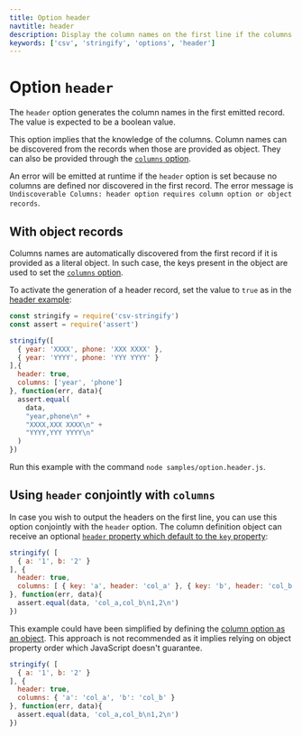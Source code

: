 ```yaml
---
title: Option header
navtitle: header
description: Display the column names on the first line if the columns option is provided or discovered
keywords: ['csv', 'stringify', 'options', 'header']
---
```


# Option `header`

The `header` option generates the column names in the first emitted record. The value is expected to be a boolean value.

This option implies that the knowledge of the columns. Column names can be discovered from the records when those are provided as object. They can also be provided through the [`columns` option](/stringify/options/columns/).

An error will be emitted at runtime if the `header` option is set because no columns are defined nor discovered in the first record. The error message is `Undiscoverable Columns: header option requires column option or object records`.

## With object records

Columns names are automatically discovered from the first record if it is provided as a literal object. In such case, the keys present in the object are used to set the [`columns` option](/stringify/options/columns/).

To activate the generation of a header record, set the value to `true` as in the [header example](https://github.com/adaltas/node-csv/blob/master/packages/csv-stringify/samples/option.header.js):

```js
const stringify = require('csv-stringify')
const assert = require('assert')

stringify([
  { year: 'XXXX', phone: 'XXX XXXX' },
  { year: 'YYYY', phone: 'YYY YYYY' }
],{
  header: true,
  columns: ['year', 'phone']
}, function(err, data){
  assert.equal(
    data,
    "year,phone\n" +
    "XXXX,XXX XXXX\n" +
    "YYYY,YYY YYYY\n"
  )
})
```

Run this example with the command `node samples/option.header.js`.

## Using `header` conjointly with `columns`

In case you wish to output the headers on the first line, you can use this option conjointly with the `header` option. The column definition object can receive an optional [`header` property which default to the `key` property](https://github.com/adaltas/node-csv/blob/master/packages/csv-stringify/samples/option.header_with_columns_array_strings.js):

```js
stringify( [
  { a: '1', b: '2' }
], {
  header: true,
  columns: [ { key: 'a', header: 'col_a' }, { key: 'b', header: 'col_b' } ]
}, function(err, data){
  assert.equal(data, 'col_a,col_b\n1,2\n')
})
```

This example could have been simplified by defining the [column option as an object](https://github.com/adaltas/node-csv/blob/master/packages/csv-stringify/samples/option.header_width_columns_object.js). This approach is not recommended as it implies relying on object property order which JavaScript doesn't guarantee.

```js
stringify( [
  { a: '1', b: '2' }
], {
  header: true,
  columns: { 'a': 'col_a', 'b': 'col_b' }
}, function(err, data){
  assert.equal(data, 'col_a,col_b\n1,2\n')
})
```
